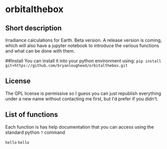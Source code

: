 # orbitalthebox

## Short description
Irradiance calculations for Earth. Beta version. A release version is coming, which will also have a jupyter notebook to introduce the various functions and what can be done with them.

##Install
You can install it into your python environment using:
`pip install git+https://github.com/bryanlougheed/orbitalthebox.git`

## License
The GPL license is permissive so I guess you can just republish everything under a new name without contacting me first, but I'd prefer if you didn't.

## List of functions
Each function is has help documentation that you can access using the standard python `?` command

`hello`
`hello`
